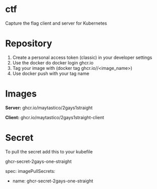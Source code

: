# ctf
Capture the flag client and server for Kubernetes

# Repository
1. Create a personal access token (classic) in your developer settings
2. Use the docker do docker login ghcr.io
3. Tag your image with (docker tag ghcr.io/<user>/<image_name>)
4. Use docker push with your tag name

# Images
**Server:** ghcr.io/maytastico/2gays1straight

**Client:** ghcr.io/maytastico/2gays1straight-client

# Secret

To pull the secret add this to your kubefile

ghcr-secret-2gays-one-straight

spec:
  imagePullSecrets:
  - name: ghcr-secret-2gays-one-straight
